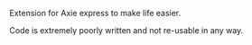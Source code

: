 Extension for Axie express to make life easier.

Code is extremely poorly written and not re-usable in any way.